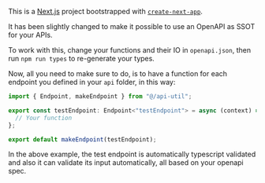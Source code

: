 This is a [Next.js](https://nextjs.org/) project bootstrapped with [`create-next-app`](https://github.com/vercel/next.js/tree/canary/packages/create-next-app).

It has been slightly changed to make it possible to use an OpenAPI as SSOT for your APIs.

To work with this, change your functions and their IO in `openapi.json`, then run `npm run types` to re-generate your types.

Now, all you need to make sure to do, is to have a function for each endpoint you defined in your `api` folder, in this way:

```ts
import { Endpoint, makeEndpoint } from "@/api-util";

export const testEndpoint: Endpoint<"testEndpoint"> = async (context) => {
  // Your function
};

export default makeEndpoint(testEndpoint);
```

In the above example, the test endpoint is automatically typescript validated and also it can validate its input automatically, all based on your openapi spec.
